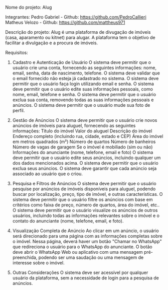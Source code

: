 Nome do projeto:
Alug


Integrantes:
Pedro Gabriel - Github: https://github.com/PedroCallieri
Matheus Velozo - Github: https://github.com/mattheus971


Descrição do projeto:
Alug é uma plataforma de divugação de imóveis (casa, aparamento ou kitnet) para alugar.
A plataforma tem o objetivo de facilitar a divulgação e a procura de imóveis.


Requisitos:
1. Cadastro e Autenticação de Usuário
O sistema deve permitir que o usuário crie uma conta, fornecendo as seguintes informações: nome, email, senha, data de nascimento, telefone.
O sistema deve validar que o email fornecido não esteja já cadastrado no sistema.
O sistema deve permitir que o usuário faça login utilizando email e senha.
O sistema deve permitir que o usuário edite suas informações pessoais, como nome, email, telefone e senha.
O sistema deve permitir que o usuário exclua sua conta, removendo todas as suas informações pessoais e anúncios.
O sistema deve permitir que o usuário mude sua foto de perfil.

2. Gestão de Anúncios
O sistema deve permitir que o usuário crie novos anúncios de imóveis para aluguel, fornecendo as seguintes informações:
Título do imóvel
Valor do aluguel
Descrição do imóvel
Endereço completo (incluindo rua, cidade, estado e CEP)
Área do imóvel em metros quadrados (m²)
Número de quartos
Número de banheiros
Número de vagas de garagem
Se o imóvel é mobiliado (sim ou não)
Informações do anunciante (nome, telefone, email e foto)
O sistema deve permitir que o usuário edite seus anúncios, incluindo qualquer um dos dados mencionados acima.
O sistema deve permitir que o usuário exclua seus anúncios.
O sistema deve garantir que cada anúncio seja associado ao usuário que o criou.

3. Pesquisa e Filtros de Anúncios
O sistema deve permitir que o usuário pesquise por anúncios de imóveis disponíveis para aluguel, podendo buscar por localização, preço, tipo de imóvel, e outras características.
O sistema deve permitir que o usuário filtre os anúncios com base em critérios como faixa de preço, número de quartos, área do imóvel, etc..
O sistema deve permitir que o usuário visualize os anúncios de outros usuários, incluindo todas as informações relevantes sobre o imóvel e o contato do anunciante (nome, telefone, email, e foto).

4. Visualização Completa de Anúncio
Ao clicar em um anúncio, o usuário será direcionado para uma página com as informações completas sobre o imóvel.
Nessa página, deverá haver um botão "Chamar no WhatsApp" que redireciona o usuário para o WhatsApp do anunciante.
O botão deve abrir o WhatsApp Web ou aplicativo com uma mensagem pré-preenchida, podendo ser uma saudação ou uma mensagem de interesse sobre o imóvel.

5. Outras Considerações
O sistema deve ser acessível por qualquer usuário da plataforma, sem a necessidade de login para a pesquisa de anúncios.

	
	
	
	
	
	
	
	
	
	
	
	
